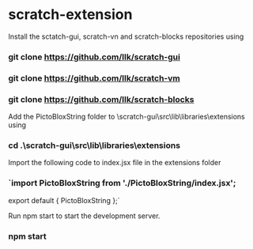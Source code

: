 # scratch-extension
Install the sctatch-gui, scratch-vn and scratch-blocks repositories using 

### git clone https://github.com/llk/scratch-gui
### git clone https://github.com/llk/scratch-vm
### git clone https://github.com/llk/scratch-blocks

Add the PictoBloxString folder to \scratch-gui\src\lib\libraries\extensions using 

### cd .\scratch-gui\src\lib\libraries\extensions

Import the following code to index.jsx file in the extensions folder

### `import PictoBloxString from './PictoBloxString/index.jsx';
   export default {
  PictoBloxString
};`

Run npm start to start the development server.

### npm start



